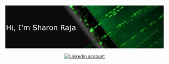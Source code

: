 ![Cover picture](asserts/green-cover.png "Cover picture")
<p align="center"><a href="https://www.linkedin.com/in/sharon-raja-b07487147" target="_blank">
<img src="https://raw.githubusercontent.com/SharonRaja/SharonRaja/master/asserts/linkedn.png" width="50px" alt="Linkedin account">
</a></p>

<!--
**SharonRaja/SharonRaja** is a ✨ _special_ ✨ repository because its `README.md` (this file) appears on your GitHub profile.

Here are some ideas to get you started:

- 🔭 I’m currently working on ...
- 🌱 I’m currently learning ...
- 👯 I’m looking to collaborate on ...
- 🤔 I’m looking for help with ...
- 💬 Ask me about ...
- 📫 How to reach me: ...
- 😄 Pronouns: ...
- ⚡ Fun fact: ...
-->
